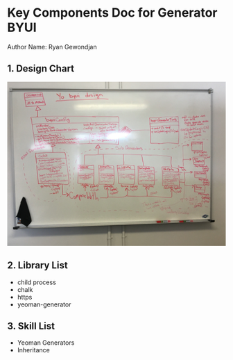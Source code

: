 # Key Components Doc for Generator BYUI

Author Name: Ryan Gewondjan

## 1. Design Chart

![UML Diagram](./yoProjectUMLDiagram.JPG)

## 2. Library List

- child process
- chalk
- https
- yeoman-generator

## 3. Skill List

- Yeoman Generators
- Inheritance


